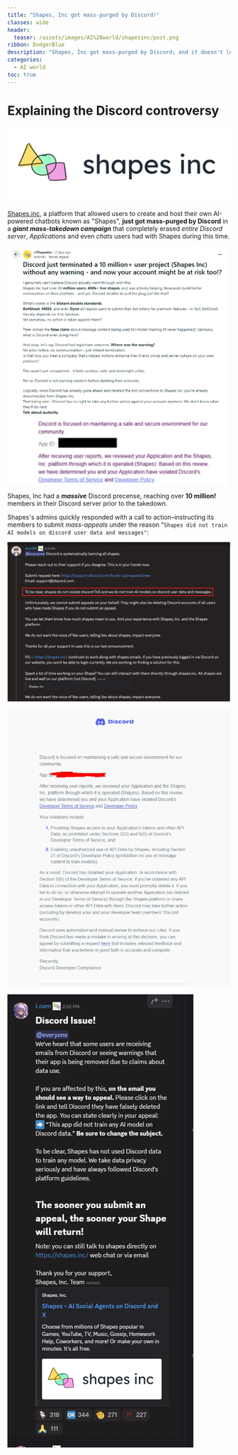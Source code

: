 ```yaml
---
title: "Shapes, Inc got mass-purged by Discord!"
classes: wide
header:
  teaser: /assets/images/AI%20world/shapesinc/post.png
ribbon: DodgerBlue
description: "Shapes, Inc got mass-purged by Discord; and it doesn't look good (Quick rundown)."
categories:
  - AI world
toc: true
---
```


# Explaining the Discord controversy
![Shapes.Inc logo](/assets/images/AI%20world/shapesinc/logo.png)

[Shapes.inc](https://shapes.inc/), a platform that allowed users to create and host their own AI-powered chatbots known as "Shapes", **just got mass-purged by Discord** in a ***giant mass-takedown campaign*** that completely erased *entire Discord server*, *Applications* and even *chats* users had with Shapes during this time.

![Reddit post following Shapes Inc's Discord takedown](/assets/images/AI%20world/shapesinc/post.png)

Shapes, Inc had a ***massive*** Discord precense, reaching over **10 million!** members in their Discord server prior to the takedown.

Shapes's admins quickly responded with a  call to action–instructing its members to submit *mass-appeals* under the reason "`Shapes did not train AI models on discord user data and messages"`:

![Call to action](/assets/images/AI%20world/shapesinc/announcement.png)


![Shapes application termination](/assets/images/AI%20world/shapesinc/termination.png)

![Shapes application termination](/assets/images/AI%20world/shapesinc/termination1.png)




